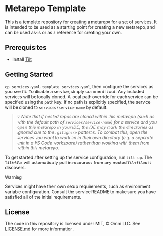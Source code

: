 # Metarepo Template

This is a template repository for creating a metarepo for a set of services. It is intended to be used as a starting point for creating a new metarepo, and can be used as-is or as a reference for creating your own.

## Prerequisites

- Install [Tilt](https://tilt.dev)

## Getting Started

`cp services.yaml.template services.yaml`, then configure the services as you see fit. To disable a service, simply comment it out. Any included services will be locally cloned. A local path override for each service can be specified using the `path` key. If no path is explicitly specified, the service will be cloned to `services/service-name` by default.

> 💡 _Note that if nested repos are cloned within this metarepo (such as with the default path of `services/service-name`) for a service and you open this metarepo in your IDE, the IDE may mark the directories as ignored due to the `.gitignore` patterns. To combat this, open the services you want to work on in their own directory (e.g. a separate unit in a VS Code workspace) rather than working with them from within this metarepo._

To get started after setting up the service configuration, run `tilt up`. The `Tiltfile` will automatically pull in resources from any nested `Tiltfile`s it discovers.

> [!WARNING]
> Services might have their own setup requirements, such as environment variable configuration. Consult the service README to make sure you have satisfied all of the initial requirements.

## License

The code in this repository is licensed under MIT, &copy; Omni LLC. See <a href="LICENSE.md">LICENSE.md</a> for more information.
